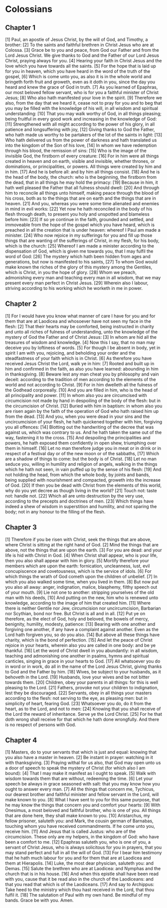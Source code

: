 # Colossians

## Chapter 1 <!-- scripture:1 -->

[1] Paul, an apostle of Jesus Christ, by the will of God, and Timothy, a brother:
[2] To the saints and faithful brethren in Christ Jesus who are at Colossa.
[3] Grace be to you and peace, from God our Father and from the Lord Jesus Christ. We give thanks to God and the Father of our Lord Jesus Christ, praying always for you.
[4] Hearing your faith in Christ Jesus and the love which you have towards all the saints.
[5] For the hope that is laid up for you in heaven, which you have heard in the word of the truth of the gospel,
[6] Which is come unto you, as also it is in the whole world and bringeth forth fruit and groweth, even as it doth in you, since the day you heard and knew the grace of God in truth.
[7] As you learned of Epaphras, our most beloved fellow servant, who is for you a faithful minister of Christ Jesus;
[8] Who also hath manifested your love in the spirit.
[9] Therefore we also, from the day that we heard it, cease not to pray for you and to beg that you may be filled with the knowledge of his will, in all wisdom and spiritual understanding:
[10] That you may walk worthy of God, in all things pleasing; being fruitful in every good work and increasing in the knowledge of God:
[11] Strengthened with all might according to the power of his glory, in all patience and longsuffering with joy,
[12] Giving thanks to God the Father, who hath made us worthy to be partakers of the lot of the saints in light:
[13] Who hath delivered us from the power of darkness and hath translated us into the kingdom of the Son of his love,
[14] In whom we have redemption through his blood, the remission of sins:
[15] Who is the image of the invisible God, the firstborn of every creature:
[16] For in him were all things created in heaven and on earth, visible and invisible, whether thrones, or dominations, or principalities, or powers. All things were created by him and in him.
[17] And he is before all: and by him all things consist.
[18] And he is the head of the body, the church: who is the beginning, the firstborn from the dead, that in all things he may hold the primacy:
[19] Because in him, it hath well pleased the Father that all fulness should dwell:
[20] And through him to reconcile all things unto himself, making peace through the blood of his cross, both as to the things that are on earth and the things that are in heaven.
[21] And you, whereas you were some time alienated and enemies in mind in evil works:
[22] Yet now he hath reconciled in the body of his flesh through death, to present you holy and unspotted and blameless before him:
[23] If so ye continue in the faith, grounded and settled, and immoveable from the hope of the gospel which you have heard, which is preached in all the creation that is under heaven: whereof I Paul am made a minister.
[24] Who now rejoice in my sufferings for you and fill up those things that are wanting of the sufferings of Christ, in my flesh, for his body, which is the church:
[25] Whereof I am made a minister according to the dispensation of God, which is given me towards you, that I may fulfil the word of God:
[26] The mystery which hath been hidden from ages and generations, but now is manifested to his saints,
[27] To whom God would make known the riches of the glory of this mystery among the Gentiles, which is Christ, in you the hope of glory.
[28] Whom we preach, admonishing every man and teaching every man in all wisdom, that we may present every man perfect in Christ Jesus.
[29] Wherein also I labour, striving according to his working which he worketh in me in power.

## Chapter 2 <!-- scripture:2 -->

[1] For I would have you know what manner of care I have for you and for them that are at Laodicea and whosoever have not seen my face in the flesh:
[2] That their hearts may be comforted, being instructed in charity and unto all riches of fulness of understanding, unto the knowledge of the mystery of God the Father and of Christ Jesus:
[3] In whom are hid all the treasures of wisdom and knowledge.
[4] Now this I say, that no man may deceive you by loftiness of words.
[5] For though I be absent in body, yet in spirit I am with you, rejoicing, and beholding your order and the steadfastness of your faith which is in Christ.
[6] As therefore you have received Jesus Christ the Lord, walk ye in him:
[7] Rooted and built up in him and confirmed in the faith, as also you have learned: abounding in him in thanksgiving.
[8] Beware lest any man cheat you by philosophy and vain deceit: according to the tradition of men according to the elements of the world and not according to Christ.
[9] For in him dwelleth all the fulness of the Godhead corporeally.
[10] And you are filled in him, who is the head of all principality and power.
[11] In whom also you are circumcised with circumcision not made by hand in despoiling of the body of the flesh: but in the circumcision of Christ.
[12] Buried with him in baptism: in whom also you are risen again by the faith of the operation of God who hath raised him up from the dead.
[13] And you, when you were dead in your sins and the uncircumcision of your flesh, he hath quickened together with him, forgiving you all offences:
[14] Blotting out the handwriting of the decree that was against us, which was contrary to us. And he hath taken the same out of the way, fastening it to the cross.
[15] And despoiling the principalities and powers, he hath exposed them confidently in open shew, triumphing over them in himself.
[16] Let no man therefore judge you in meat or in drink or in respect of a festival day or of the new moon or of the sabbaths,
[17] Which are a shadow of things to come: but the body is of Christ.
[18] Let no man seduce you, willing in humility and religion of angels, walking in the things which he hath not seen, in vain puffed up by the sense of his flesh:
[19] And not holding the head, from which the whole body, by joints and bands, being supplied with nourishment and compacted, groweth into the increase of God.
[20] If then you be dead with Christ from the elements of this world, why do you yet decree as though living in the world?
[21] Touch not: taste not: handle not.
[22] Which all are unto destruction by the very use, according to the precepts and doctrines of men.
[23] Which things have indeed a shew of wisdom in superstition and humility, and not sparing the body; not in any honour to the filling of the flesh.

## Chapter 3 <!-- scripture:3 -->

[1] Therefore if you be risen with Christ, seek the things that are above, where Christ is sitting at the right hand of God.
[2] Mind the things that are above, not the things that are upon the earth.
[3] For you are dead: and your life is hid with Christ in God.
[4] When Christ shall appear, who is your life, then you also shall appear with him in glory.
[5] Mortify therefore your members which are upon the earth: fornication, uncleanness, lust, evil concupiscence and covetousness, which is the service of idols.
[6] For which things the wrath of God cometh upon the children of unbelief.
[7] In which you also walked some time, when you lived in them.
[8] But now put you also all away: anger, indignation, malice, blasphemy, filthy speech out of your mouth.
[9] Lie not one to another: stripping yourselves of the old man with his deeds,
[10] And putting on the new, him who is renewed unto knowledge, according to the image of him that created him.
[11] Where there is neither Gentile nor Jew, circumcision nor uncircumcision, Barbarian nor Scythian, bond nor free. But Christ is all and in all.
[12] Put ye on therefore, as the elect of God, holy and beloved, the bowels of mercy, benignity, humility, modesty, patience:
[13] Bearing with one another and forgiving one another, if any have a complaint against another. Even as the Lord hath forgiven you, so do you also.
[14] But above all these things have charity, which is the bond of perfection.
[15] And let the peace of Christ rejoice in your hearts, wherein also you are called in one body: and be ye thankful.
[16] Let the word of Christ dwell in you abundantly: in all wisdom, teaching and admonishing one another in psalms, hymns and spiritual canticles, singing in grace in your hearts to God.
[17] All whatsoever you do in word or in work, do all in the name of the Lord Jesus Christ, giving thanks to God and the Father by him.
[18] Wives, be subject to your husbands, as it behoveth in the Lord.
[19] Husbands, love your wives and be not bitter towards them.
[20] Children, obey your parents in all things: for this is well pleasing to the Lord.
[21] Fathers, provoke not your children to indignation, lest they be discouraged.
[22] Servants, obey in all things your masters according to the flesh: not serving to the eye, as pleasing men: but in simplicity of heart, fearing God.
[23] Whatsoever you do, do it from the heart, as to the Lord, and not to men:
[24] Knowing that you shall receive of the Lord the reward of inheritance. Serve ye the Lord Christ.
[25] For he that doth wrong shall receive for that which he hath done wrongfully. And there is no respect of persons with God.

## Chapter 4 <!-- scripture:4 -->

[1] Masters, do to your servants that which is just and equal: knowing that you also have a master in heaven.
[2] Be instant in prayer: watching in it with thanksgiving.
[3] Praying withal for us also, that God may open unto us a door of speech to speak the mystery of Christ (for which also I am bound):
[4] That I may make it manifest as I ought to speak.
[5] Walk with wisdom towards them that are without, redeeming the time.
[6] Let your speech be always in grace seasoned with salt: that you may know how you ought to answer every man.
[7] All the things that concern me, Tychicus, our dearest brother and faithful minister and fellow servant in the Lord, will make known to you.
[8] What I have sent to you for this same purpose, that he may know the things that concern you and comfort your hearts:
[9] With Onesimus, a most beloved and faithful brother, who is one of you. All things that are done here, they shall make known to you.
[10] Aristarchus, my fellow prisoner, saluteth you: and Mark, the cousin german of Barnabas, touching whom you have received commandments. If he come unto you, receive him.
[11] And Jesus that is called Justus: who are of the circumcision. These only are my helpers, in the kingdom of God: who have been a comfort to me.
[12] Epaphras saluteth you, who is one of you, a servant of Christ Jesus, who is always solicitous for you in prayers, that you may stand perfect and full in all the will of God.
[13] For I bear him testimony that he hath much labour for you and for them that are at Laodicea and them at Hierapolis.
[14] Luke, the most dear physician, saluteth you: and Demas.
[15] Salute the brethren who are at Laodicea: and Nymphas and the church that is in his house.
[16] And when this epistle shall have been read with you, cause that it be read also in the church of the Laodiceans: and that you read that which is of the Laodiceans.
[17] And say to Archippus: Take heed to the ministry which thou hast received in the Lord, that thou fulfil it.
[18] The salutation of Paul with my own hand. Be mindful of my bands. Grace be with you. Amen.